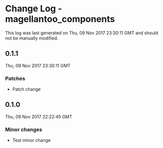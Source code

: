 # Change Log - magellantoo_components

This log was last generated on Thu, 09 Nov 2017 23:30:11 GMT and should not be manually modified.

## 0.1.1
Thu, 09 Nov 2017 23:30:11 GMT

### Patches

- Patch change

## 0.1.0
Thu, 09 Nov 2017 22:22:45 GMT

### Minor changes

- Test minor change

